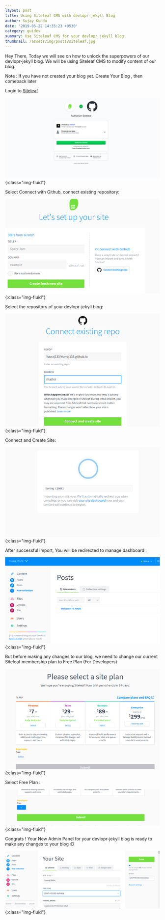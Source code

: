 ```yaml
---
layout: post
title: Using Siteleaf CMS with devlopr-jekyll Blog
author: Sujay Kundu
date: '2019-05-22 14:35:23 +0530'
category: guides
summary: Use Siteleaf CMS for your devlopr jekyll blog
thumbnail: /assets/img/posts/siteleaf.jpg
---
```


Hey There, Today we will see on how to unlock the superpowers of our devlopr-jekyll blog. We will be using Siteleaf CMS to modify content of our blog.

Note : If you have not created your blog yet. Create Your Blog , then comeback later

Login to [Siteleaf](https://www.siteleaf.com/)

![Using Siteleaf ](/assets/img/posts/siteleaf/1.png){:class="img-fluid"}

Select Connect with Github, connect existing repository:

![Using Siteleaf ](/assets/img/posts/siteleaf/2.png){:class="img-fluid"}

Select the repository of your devlopr-jekyll blog:

![Using Siteleaf ](/assets/img/posts/siteleaf/3.png){:class="img-fluid"}

Connect and Create Site:

![Using Siteleaf ](/assets/img/posts/siteleaf/4.png){:class="img-fluid"}

After successful import, You will be redirected to manage dashboard :

![Using Siteleaf ](/assets/img/posts/siteleaf/5.png){:class="img-fluid"}

But before making any changes to our blog, we need to change our current Siteleaf membership plan to Free Plan (For Developers)

![Using Siteleaf ](/assets/img/posts/siteleaf/6.png){:class="img-fluid"}

Select Free Plan :

![Using Siteleaf ](/assets/img/posts/siteleaf/8.png){:class="img-fluid"}

Congrats ! Your New Admin Panel for your devlopr-jekyll blog is ready to make any changes to your blog :D

![Using Siteleaf ](/assets/img/posts/siteleaf/9.png){:class="img-fluid"}




